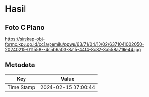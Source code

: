 # Hasil

## Foto C Plano

https://sirekap-obj-formc.kpu.go.id/cc1a/pemilu/ppwp/63/71/04/10/02/6371041002050-20240215-011558--4d5b6a03-8a15-44f4-8c82-3a558a716e44.jpg


## Metadata

| Key        | Value               |
| ---------- | ------------------- |
| Time Stamp | 2024-02-15 07:00:44 |



